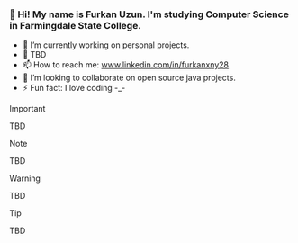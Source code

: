 ### 👋 Hi! My name is Furkan Uzun. I'm studying Computer Science in Farmingdale State College.



- 🔭 I’m currently working on personal projects.
- 🌱 TBD
- 📫 How to reach me: www.linkedin.com/in/furkanxny28
- 💞️ I’m looking to collaborate on open source java projects.
- ⚡ Fun fact: I love coding -_-

> [!IMPORTANT]
>  TBD

> [!NOTE]
> TBD

> [!WARNING]
> TBD

> [!TIP]
> TBD



